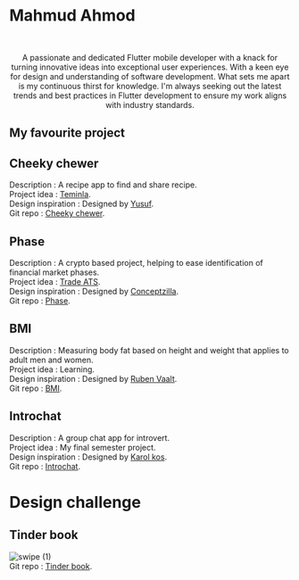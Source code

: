 # Mahmud Ahmod
<br>
<p style="text-align: center;">A passionate and dedicated Flutter mobile developer with a knack for turning innovative ideas into exceptional user experiences. With a keen eye for design and understanding of software development. What sets me apart is my continuous thirst for knowledge. I'm always seeking out the latest trends and best practices in Flutter development to ensure my work aligns with industry standards.</p>

<h2>My favourite project</h2>

## Cheeky chewer  
Description : A recipe app to find and share recipe.  
Project idea : [Teminla](https://teminla.com/startup.html).  
Design inspiration : Designed by [Yusuf](https://www.figma.com/file/ZrX2W28Cz3sSzKI5KzHGgR/V1?type=design&node-id=0-1&mode=design&t=xeph6jYSBXmdKKYB-0).  
Git repo : [Cheeky chewer](https://github.com/Ahmodiyy/cheeky-chewer-teminla).  

## Phase
Description : A crypto based project, helping to ease identification of financial market phases.  
Project idea : [Trade ATS](https://www.tradeats.com/).  
Design inspiration : Designed by [Conceptzilla](https://dribbble.com/shots/21119250-Crypto-App-Animation-Concept).  
Git repo : [Phase](https://github.com/Ahmodiyy/phase).  

## BMI
Description : Measuring body fat based on height and weight that applies to adult men and women.  
Project idea : Learning.  
Design inspiration : Designed by [Ruben Vaalt](https://dribbble.com/shots/4585382-Simple-BMI-Calculator).  
Git repo : [BMI](https://github.com/Ahmodiyy/bmi).  

## Introchat
Description : A group chat app for introvert.  
Project idea : My final semester project.  
Design inspiration : Designed by [Karol kos](https://dribbble.com/shots/14953087-KeyVue-chat/attachments/6670424?mode=media).  
Git repo : [Introchat](https://github.com/Ahmodiyy/introchat.git).  

# Design challenge
## Tinder book
![swipe (1)](https://github.com/Ahmodiyy/Ahmodiyy/assets/61211517/0e956723-c16a-4d98-a82b-d8ad419bc850)  
Git repo : [Tinder book](https://github.com/Ahmodiyy/Tinder_Book).


